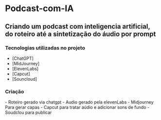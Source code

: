 # Podcast-com-IA
<h2>Criando um podcast com inteligencia artificial, do roteiro até a sintetização do áudio por prompt</h1>
<h3></h3>

<h3>Tecnologias utilizadas no projeto</h3>

- [ChatGPT]
- [MidJourney]
- [ElevenLabs]
- [Capcut]
- [Souncloud]

<h3>Criação</h3>
- Roteiro gerado via chatgpt
- Audio gerado pela elevenLabs
- Midjourney Para gerar capas
- Capcut para tratar aúdio e adicionar sons de fundo
- Soudclou para publicar











<p></p>
<h1></h1>


